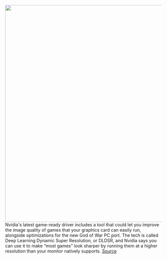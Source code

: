 <img src='https://cdn.vox-cdn.com/thumbor/04wxt73mw4DiVH-J0f37VbZbsX0=/0x0:3614x2033/1200x800/filters:focal(1518x728:2096x1306)/cdn.vox-cdn.com/uploads/chorus_image/image/70392270/nvidia_dldsr_ai_deep_learning_dynamic_super_resolution_performance_image_quality_comparison.0.jpg' width='700px' /><br/>
Nvidia's latest game-ready driver includes a tool that could let you improve the image quality of games that your graphics card can easily run, alongside optimizations for the new God of War PC port. The tech is called Deep Learning Dynamic Super Resolution, or DLDSR, and Nvidia says you can use it to make “most games” look sharper by running them at a higher resolution than your monitor natively supports.
<a href='https://www.theverge.com/2022/1/14/22884124/nvidia-deep-learning-dynamic-super-resolution-game-ready-driver-ai-upscaling'> Source <a/>